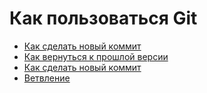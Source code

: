 # Как пользоваться Git
- [Как сделать новый коммит](./commit_help.md)
- [Как вернуться к прошлой версии](./reset_help.md)
- [Как сделать новый коммит](./commit_help.md)
- [Ветвление](./branch_help.md)
